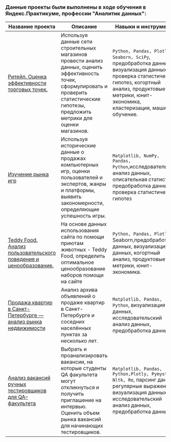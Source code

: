### Данные проекты были выполнены в ходе обучения в Яндекс.Практикуме, профессии "Аналитик данных":


| Название проекта        | Описание           | Навыки и инструменты   |
| ----------------------- |------------------| ----------------------------------------|
| [Ритейл. Оценка эффективности торговых точек.](https://github.com/lotoshnik/praktikum-projects/tree/master/Retail)| Используя данные сети строительных магазинов провести анализ данных, оценить эффективность точек, сформулировать и проверить статистические гипотезы, предложить метрики для оценки магазинов.| `Python, Pandas, Plotly, Seaborn, SciPy`, предобработка данных, визуализация данных,  проверка статистических гипотез, когортный анализ, продуктовые метрики, юнит-экономика, кластеризация, машинное обучение. |
| [Изучение рынка игр](https://github.com/lotoshnik/praktikum-projects/tree/master/Games)| Используя исторические данные о продажах компьютерных игр, оценки пользователей и экспертов, жанры и платформы, выявить закономерности, определяющие успешность игры. | `Matplotlib, NumPy, Pandas, Python`,исследовательский анализ данных, описательная статистика, предобработка данных, проверка статистических гипотез |
| [Teddy Food. Анализ пользовательского поведения и ценообразование.](https://github.com/lotoshnik/praktikum-projects/tree/master/Teddy-Food)| На основе данных использования сайта по помощи приютам животных - Teddy Food, определить оптимальное ценообразование наборов помощи на сайте | `Python, Pandas, Plotly`, Seaborn,предобработка данных, визуализация данных, когортный анализ, продуктовые метрики, юнит-экономика. |
| [Продажа квартир в Санкт-Петербурге — анализ рынка недвижимости](https://github.com/lotoshnik/praktikum-projects/tree/master/Real-estate-SPB)| Анализ архива объявлений о продаже квартир в Санкт-Петербурге и соседних населённых пунктах за несколько лет. | `Matplotlib, Pandas, Python`, визуализация данных, исследовательский анализ данных, предобработка данных. |
| [Анализ вакансий ручных тестировщиков для QA–факультета](https://github.com/lotoshnik/praktikum-projects/tree/master/HR_QA)| Выбрать и проанализировать вакансии, на которые студенты QA факультета могут откликнуться и получить приглашение на интервью. Оценить объем рынка вакансий для начинающих тестировщиков. | `Matplotlib, Pandas, Python,Plotly, Pymystem3, Nltk, Re`, парсинг данных, регулярные выражения, визуализация данных, исследовательский анализ данных, предобработка данных. |


